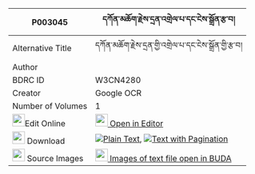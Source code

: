 |P003045|དཀོན་མཆོག་རྗེས་དྲན་འགྲེལ་པ་དང་ངེས་སྒྲོན་རྩ་བ། 
| --- | --- 
|Alternative Title |དཀོན་མཆོག་རྗེས་དྲན་གྱི་འགྲེལ་པ་དང་ངེས་སྒྲོན་གྱི་རྩ་བ།
|Author | 
|BDRC ID | W3CN4280
|Creator | Google OCR
|Number of Volumes| 1
|<img width="25" src="https://img.icons8.com/color/25/000000/edit-property.png">Edit Online| [<img width="25" src="https://avatars.githubusercontent.com/u/45091458?s=200&v=4"> Open in Editor](http://editor.openpecha.org/P003045)
|<img width="25" src="https://img.icons8.com/fluent/48/000000/download-2.png"/>  Download | [![](https://img.icons8.com/color/20/000000/txt.png)Plain Text](https://github.com/Openpecha/P003045/releases/download/v1/konchok_jedren_drelpa_dang_nge_plain_P003045.zip), [![](https://img.icons8.com/color/20/000000/txt.png)Text with Pagination](https://github.com/Openpecha/P003045/releases/download/v1/konchok_jedren_drelpa_dang_nge_pages_P003045.zip)
|<img width="25" src="https://img.icons8.com/plasticine/100/000000/pictures-folder.png"/>  Source Images | [<img width="25" src="https://library.bdrc.io/icons/BUDA-small.svg"> Images of text file open in BUDA](https://library.bdrc.io/show/bdr:W3CN4280)